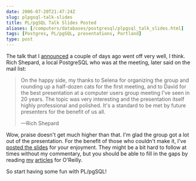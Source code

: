 ```yaml
--- 
date: 2006-07-20T21:47:24Z
slug: plpgsql-talk-slides
title: PL/pgSQL Talk Slides Posted
aliases: [/computers/databases/postgresql/plpgsql_talk_slides.html]
tags: [Postgres, PL/pgSQL, presentations, Portland]
type: post
---
```


The talk that I [announced] a couple of days ago went off very well, I think.
Rich Shepard, a local PostgreSQL who was at the meeting, later said on the mail
list:

> On the happy side, my thanks to Selena for organizing the group and rounding
> up a half-dozen cats for the first meeting, and to David for the best
> presentation at a computer users group meeting I've seen in 20 years. The
> topic was very interesting and the presentation itself highly professional and
> polished. It's a standard to be met by future presenters for the benefit of us
> all.
>
> —Rich Shepard

Wow, praise doesn't get much higher than that. I'm glad the group got a lot out
of the presentation. For the benefit of those who couldn't make it, I've [posted
the slides] for your enjoyment. They might be a bit hard to follow at times
without my commentary, but you should be able to fill in the gaps by reading
[my][] [articles] for O'Reilly.

So start having some fun with PL/pgSQL!

  [announced]: /computers/databases/postgresql/plpgsql_talk.html
    "PL/pgSQL Talk for Portland PostgreSQL Users"
  [posted the slides]: /2006/07/plpgsql-talk-slides/learning_plpgsql.pdf
    "“Learning PL/pgSQL” slides"
  [my]: http://www.oreillynet.com/pub/a/onlamp/2006/05/11/postgresql-plpgsql.html
    "Writing PostgreSQL Functions with PL/pgSQL"
  [articles]: http://www.oreillynet.com/pub/a/onlamp/2006/06/29/many-to-many-with-plpgsql.html
    "Managing Many-to-Many Relationships with PL/pgSQL"

